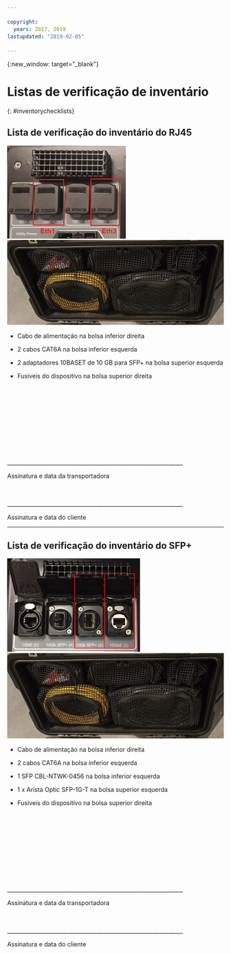 ```yaml
---

copyright:
  years: 2017, 2019
lastupdated: "2019-02-05"

---
```

{:new_window: target="_blank"}

# Listas de verificação de inventário
{: #inventorychecklists}

## Lista de verificação do inventário do RJ45

![Portas RJ45](/images/RJ45Ports.png)
![Inventário do dispositivo de Mass Data Migration](/images/MDMDeviceInventory.png)



-	Cabo de alimentação na bolsa inferior direita

-	2 cabos CAT6A na bolsa inferior esquerda

-	2 adaptadores 10BASET de 10 GB para SFP+ na bolsa superior esquerda

-	Fusíveis do dispositivo na bolsa superior direita



</br>
</br>
</br>
</br>
</br>
</br>
</br>
</br>
</hr>
</br>
</hr>    
</br>
________________________________________________________________

Assinatura e data da transportadora


</br>
</hr>
</br>
________________________________________________________________

Assinatura e data do cliente




<hr>

## Lista de verificação do inventário do SFP+

![Portas SFP](/images/SFP+Ports.png)
![Inventário do dispositivo de Mass Data Migration](/images/MDMDeviceInventory.png)


-	Cabo de alimentação na bolsa inferior direita

-	2 cabos CAT6A na bolsa inferior esquerda

-	1 SFP CBL-NTWK-0456 na bolsa inferior esquerda

- 1 x Arista Optic SFP-1G-T na bolsa superior esquerda

-	Fusíveis do dispositivo na bolsa superior direita



</br>
</br>
</br>
</br>
</br>
</br>
</br>
</br>
</hr>
</br>
</hr>    
</br>
________________________________________________________________

Assinatura e data da transportadora


</br>
</hr>
</br>
________________________________________________________________

Assinatura e data do cliente
